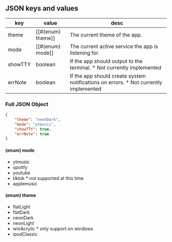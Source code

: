 ## JSON keys and values

| key | value | desc |
| --- | ----- | ---- | 
| theme | [[#(enum) theme]] | The current theme of the app. |
| mode | [[#(enum) mode]] | The current active service the app is listening for. |
| showTTY | boolean | If the app should output to the terminal. * Not currently implemented |
| errNote | boolean | If the app should create system notifications on errors. * Not currently implemented |

### Full JSON Object
```json
{
    "theme": "neonDark",
    "mode": "ytmusic",
    "showTTY": true,
    "errNote": true
}
```

#### (enum) mode
* ytmusic
* spotify
* youtube
* tiktok * not supported at this time
* applemusic


#### (enum) theme
* flatLight
* flatDark
* neonDark
* neonLight
* winAcrylic * only support on windows
* ipodClassic
